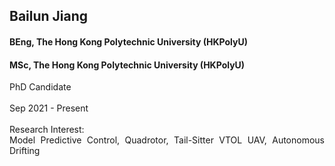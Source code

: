 ## Bailun Jiang
#### BEng, The Hong Kong Polytechnic University (HKPolyU)
#### MSc, The Hong Kong Polytechnic University (HKPolyU)
<div align="justify">
PhD Candidate
<br/><br/>
Sep 2021 - Present
<br/><br/>
Research Interest: <br/>
Model Predictive Control, Quadrotor, Tail-Sitter VTOL UAV, Autonomous Drifting
</div>
